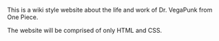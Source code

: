 This is a wiki style website about the life and work of Dr. VegaPunk from One Piece.

The website will be comprised of only HTML and CSS.

